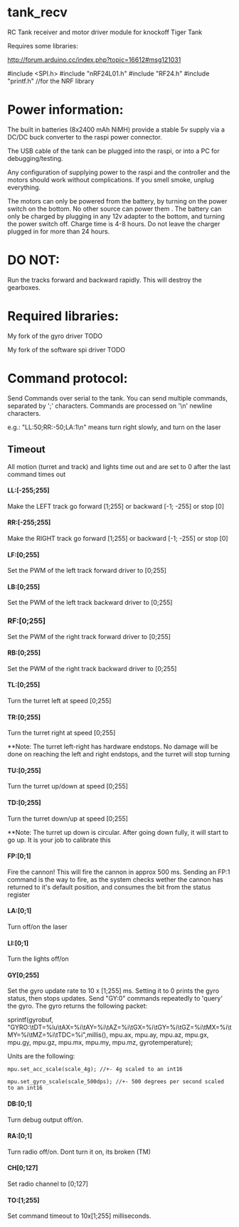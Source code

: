 # tank_recv
RC Tank receiver and motor driver module for knockoff Tiger Tank

Requires some libraries:

http://forum.arduino.cc/index.php?topic=16612#msg121031

#include <SPI.h>
#include "nRF24L01.h"
#include "RF24.h"
#include "printf.h" //for the NRF library

# Power information:
The built in batteries (8x2400 mAh NiMH) provide a stable 5v supply via a DC/DC buck converter to the raspi power connector.

The USB cable of the tank can be plugged into the raspi, or into a PC for debugging/testing.

Any configuration of supplying power to the raspi and the controller and the motors should work without complications. If you smell smoke, unplug everything.

The motors can only be powered from the battery, by turning on the power switch on the bottom. No other source can power them
.
The battery can only be charged by plugging in any 12v adapter to the bottom, and turning the power switch off. Charge time is 4-8 hours. Do not leave the charger plugged in for more than 24 hours. 

# DO NOT:
Run the tracks forward and backward rapidly. This will destroy the gearboxes.


# Required libraries:
My fork of the gyro driver TODO

My fork of the software spi driver TODO

# Command protocol:

Send Commands over serial to the tank. You can send multiple commands, separated by ';' characters. Commands are processed on '\n' newline characters.

e.g.: "LL:50;RR:-50;LA:1\n" means turn right slowly, and turn on the laser

## Timeout
All motion (turret and track) and lights time out and are set to 0 after the last command times out

#### LL:[-255;255]
Make the LEFT track go forward [1;255] or backward [-1; -255] or stop [0]

#### RR:[-255;255]
Make the RIGHT track go forward [1;255] or backward [-1; -255] or stop [0]

#### LF:[0;255]
Set the PWM of the left track forward driver to [0;255]

#### LB:[0;255]
Set the PWM of the left track backward driver to [0;255]

### RF:[0;255]
Set the PWM of the right track forward driver to [0;255]

#### RB:[0;255]
Set the PWM of the right track backward driver to [0;255]


#### TL:[0;255]
Turn the turret left at speed [0;255]

#### TR:[0;255]
Turn the turret right at speed [0;255]

**Note: The turret left-right has hardware endstops. No damage will be done on reaching the left and right endstops, and the turret will stop turning

#### TU:[0;255]
Turn the turret up/down at speed [0;255]
#### TD:[0;255]
Turn the turret down/up at speed [0;255]

**Note: The turret up down is circular. After going down fully, it will start to go up. It is your job to calibrate this

#### FP:[0;1]
Fire the cannon! This will fire the cannon in approx 500 ms. Sending an FP:1 command is the way to fire, as the system checks wether the cannon has returned to it's default position, and consumes the bit from the status register

#### LA:[0;1]
Turn off/on the laser

#### LI:[0;1]
Turn the lights off/on

#### GY[0;255]
Set the gyro update rate to 10 x [1;255] ms. Setting it to 0 prints the gyro status, then stops updates. Send "GY:0" commands repeatedly to 'query' the gyro. The gyro returns the following packet:

sprintf(gyrobuf, "GYRO:\tDT=%lu\tAX=%i\tAY=%i\tAZ=%i\tGX=%i\tGY=%i\tGZ=%i\tMX=%i\tMY=%i\tMZ=%i\tTDC=%i",millis(),
	mpu.ax, mpu.ay, mpu.az, mpu.gx, mpu.gy, mpu.gz, mpu.mx, mpu.my, mpu.mz, gyrotemperature);
	
 Units are the following: 
 
 	mpu.set_acc_scale(scale_4g); //+- 4g scaled to an int16
	
	mpu.set_gyro_scale(scale_500dps); //+- 500 degrees per second scaled to an int16

#### DB:[0;1]
Turn debug output off/on. 

#### RA:[0;1]
Turn radio off/on. Dont turn it on, its broken (TM)

#### CH[0;127]
Set radio channel to [0;127]

#### TO:[1;255]
Set command timeout to 10x[1;255] milliseconds. 
